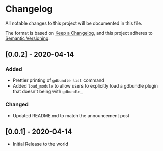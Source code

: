 # Changelog
All notable changes to this project will be documented in this file.

The format is based on [Keep a Changelog](https://keepachangelog.com/en/1.0.0/),
and this project adheres to [Semantic Versioning](https://semver.org/spec/v2.0.0.html).

## [0.0.2] - 2020-04-14
### Added
- Prettier printing of `gdbundle list` command
- Added `load_module` to allow users to explicitly load a gdbundle plugin that
  doesn't being with `gdbundle_`

### Changed
- Updated README.md to match the announcement post

## [0.0.1] - 2020-04-14

- Initial Release to the world
